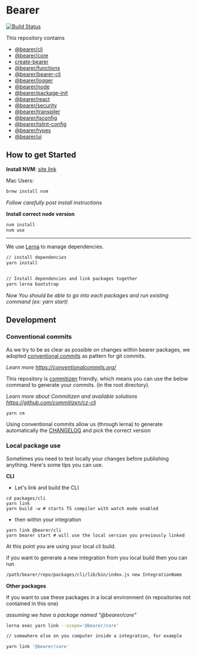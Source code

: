 # Bearer

[![Build Status](https://jenkins.bearer.tech/buildStatus/icon?job=Bearer/bearer/master)](https://jenkins.bearer.tech/job/Bearer/job/bearer/job/master/)

This repository contains

- [@bearer/cli](./packages/cli)
- [@bearer/core](./packages/core)
- [create-bearer](./packages/create-bearer)
- [@bearer/functions](./packages/functions)
- [@bearer/bearer-cli](./packages/legacy-cli)
- [@bearer/logger](./packages/logger)
- [@bearer/node](./packages/node)
- [@bearer/package-init](./packages/package-init)
- [@bearer/react](./packages/react)
- [@bearer/security](./packages/security)
- [@bearer/transpiler](./packages/transpiler)
- [@bearer/tsconfig](./packages/tsconfig)
- [@bearer/tslint-config](./packages/tslint-config)
- [@bearer/types](./packages/types)
- [@bearer/ui](./packages/ui)

## How to get Started

**Install NVM**: [site link](https://github.com/creationix/nvm)

Mac Users:

```bash
brew install nvm
```

_Follow carefully post install instructions_

**Install correct node version**

```bash
nvm install
nvm use
```

---

We use [Lerna](https://github.com/lerna/lerna) to manage dependencies.

```bash
// install dependencies
yarn install


// Install dependencies and link packages together
yarn lerna bootstrap
```

_Now You should be able to go into each packages and run existing command (ex: yarn start)_

## Development

### Conventional commits

As we try to be as clear as possible on changes within bearer packages, we adopted [conventional commits](https://conventionalcommits.org/) as pattern for git commits.

_Learn more https://conventionalcommits.org/_

This repository is [commitizen](https://github.com/commitizen/cz-cli) friendly, which means you can use the below command to generate your commits. (in the root directory).

_Learn more about Commitizen and available solutions https://github.com/commitizen/cz-cli_

```bash
yarn cm
```

Using conventional commits allow us (through lerna) to generate automatically the [CHANGELOG](./CHANGELOG.md) and pick the correct version

### Local package use

Sometimes you need to test locally your changes before publishing anything. Here's some tips you can use.

**CLI**

- Let's link and build the CLI

```
cd packages/cli
yarn link
yarn build -w # starts TS compiler with watch mode enabled
```

- then within your integration

```
yarn link @bearer/cli
yarn bearer start # will use the local version you previously linked
```

At this point you are using your local cli build.

if you want to generate a new integration from you local build then you can run

```bash
/path/bearer/repo/packages/cli/lib/bin/index.js new IntegrationName
```

**Other packages**

If you want to use these packages in a local environment (in repositories not contained in this one)

_assuming we have a package named "@bearer/core"_

```bash
lerna exec yarn link --scope='@bearer/core'

// somewhere else on you computer inside a integration, for example

yarn link '@bearer/core'
```
